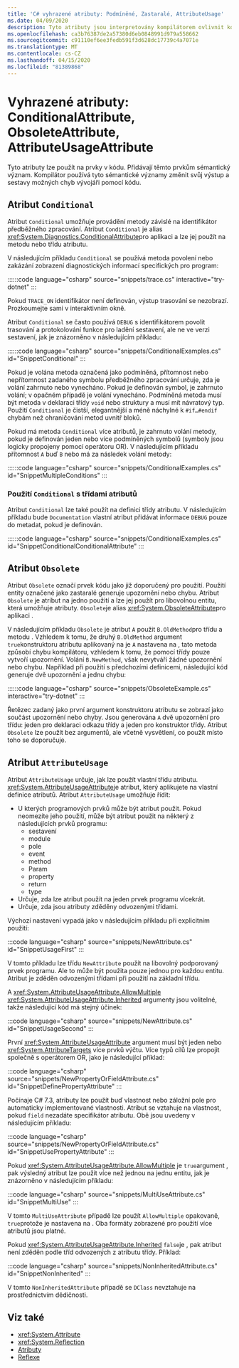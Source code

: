 ```yaml
---
title: 'C# vyhrazené atributy: Podmíněné, Zastaralé, AttributeUsage'
ms.date: 04/09/2020
description: Tyto atributy jsou interpretovány kompilátorem ovlivnit kód generovaný kompilátorem
ms.openlocfilehash: ca3b76387de2a57380d6eb0848991d979a558662
ms.sourcegitcommit: c91110ef6ee3fedb591f3d628dc17739c4a7071e
ms.translationtype: MT
ms.contentlocale: cs-CZ
ms.lasthandoff: 04/15/2020
ms.locfileid: "81389868"
---
```

# <a name="reserved-attributes-conditionalattribute-obsoleteattribute-attributeusageattribute"></a>Vyhrazené atributy: ConditionalAttribute, ObsoleteAttribute, AttributeUsageAttribute

Tyto atributy lze použít na prvky v kódu. Přidávají těmto prvkům sémantický význam. Kompilátor používá tyto sémantické významy změnit svůj výstup a sestavy možných chyb vývojáři pomocí kódu.

## <a name="conditional-attribute"></a>Atribut `Conditional`

Atribut `Conditional` umožňuje provádění metody závislé na identifikátor předběžného zpracování. Atribut `Conditional` je alias <xref:System.Diagnostics.ConditionalAttribute>pro aplikaci a lze jej použít na metodu nebo třídu atributu.

V následujícím příkladu `Conditional` se používá metoda povolení nebo zakázání zobrazení diagnostických informací specifických pro program:

::::::code language="csharp" source="snippets/trace.cs" interactive="try-dotnet" :::

Pokud `TRACE_ON` identifikátor není definován, výstup trasování se nezobrazí. Prozkoumejte sami v interaktivním okně.

Atribut `Conditional` se často používá `DEBUG` s identifikátorem povolit trasování a protokolování funkce pro ladění sestavení, ale ne ve verzi sestavení, jak je znázorněno v následujícím příkladu:

::::::code language="csharp" source="snippets/ConditionalExamples.cs" id="SnippetConditional" :::

Pokud je volána metoda označená jako podmíněná, přítomnost nebo nepřítomnost zadaného symbolu předběžného zpracování určuje, zda je volání zahrnuto nebo vynecháno. Pokud je definován symbol, je zahrnuto volání; v opačném případě je volání vynecháno. Podmíněná metoda musí být metoda v deklaraci třídy `void` nebo struktury a musí mít návratový typ. Použití `Conditional` je čistší, elegantnější a méně náchylné k `#if…#endif` chybám než ohraničování metod uvnitř bloků.

Pokud má metoda `Conditional` více atributů, je zahrnuto volání metody, pokud je definován jeden nebo více podmíněných symbolů (symboly jsou logicky propojeny pomocí operátoru OR). V následujícím příkladu přítomnost `A` buď `B` nebo má za následek volání metody:

::::::code language="csharp" source="snippets/ConditionalExamples.cs" id="SnippetMultipleConditions" :::

### <a name="using-conditional-with-attribute-classes"></a>Použití `Conditional` s třídami atributů

Atribut `Conditional` lze také použít na definici třídy atributu. V následujícím příkladu bude `Documentation` vlastní atribut přidávat informace `DEBUG` pouze do metadat, pokud je definován.

::::::code language="csharp" source="snippets/ConditionalExamples.cs" id="SnippetConditionalConditionalAttribute" :::

## <a name="obsolete-attribute"></a>Atribut `Obsolete`

Atribut `Obsolete` označí prvek kódu jako již doporučený pro použití. Použití entity označené jako zastaralé generuje upozornění nebo chybu. Atribut `Obsolete` je atribut na jedno použití a lze jej použít pro libovolnou entitu, která umožňuje atributy. `Obsolete`je alias <xref:System.ObsoleteAttribute>pro aplikaci .

V následujícím příkladu `Obsolete` je atribut `A` použit `B.OldMethod`pro třídu a metodu . Vzhledem k tomu, že druhý `B.OldMethod` argument `true`konstruktoru atributu aplikovaný na je `A` nastavena na , tato metoda způsobí chybu kompilátoru, vzhledem k tomu, že pomocí třídy pouze vytvoří upozornění. Volání `B.NewMethod`, však nevytváří žádné upozornění nebo chybu. Například při použití s předchozími definicemi, následující kód generuje dvě upozornění a jednu chybu:

::::::code language="csharp" source="snippets/ObsoleteExample.cs" interactive="try-dotnet" :::

Řetězec zadaný jako první argument konstruktoru atributu se zobrazí jako součást upozornění nebo chyby. Jsou generována `A` dvě upozornění pro třídu: jeden pro deklaraci odkazu třídy a jeden pro konstruktor třídy. Atribut `Obsolete` lze použít bez argumentů, ale včetně vysvětlení, co použít místo toho se doporučuje.

## <a name="attributeusage-attribute"></a>Atribut `AttributeUsage`

Atribut `AttributeUsage` určuje, jak lze použít vlastní třídu atributu. <xref:System.AttributeUsageAttribute>je atribut, který aplikujete na vlastní definice atributů. Atribut `AttributeUsage` umožňuje řídit:

- U kterých programových prvků může být atribut použit. Pokud neomezíte jeho použití, může být atribut použit na některý z následujících prvků programu:
  - sestavení
  - module
  - pole
  - event
  - method
  - Param
  - property
  - return
  - type
- Určuje, zda lze atribut použít na jeden prvek programu vícekrát.
- Určuje, zda jsou atributy zděděny odvozenými třídami.

Výchozí nastavení vypadá jako v následujícím příkladu při explicitním použití:

:::code language="csharp" source="snippets/NewAttribute.cs" id="SnippetUsageFirst" :::

V tomto příkladu lze třídu `NewAttribute` použít na libovolný podporovaný prvek programu. Ale to může být použita pouze jednou pro každou entitu. Atribut je zděděn odvozenými třídami při použití na základní třídu.

A <xref:System.AttributeUsageAttribute.AllowMultiple> <xref:System.AttributeUsageAttribute.Inherited> argumenty jsou volitelné, takže následující kód má stejný účinek:

:::code language="csharp" source="snippets/NewAttribute.cs" id="SnippetUsageSecond" :::

První <xref:System.AttributeUsageAttribute> argument musí být jeden nebo <xref:System.AttributeTargets> více prvků výčtu. Více typů cílů lze propojit společně s operátorem OR, jako je následující příklad:

:::code language="csharp" source="snippets/NewPropertyOrFieldAttribute.cs" id="SnippetDefinePropertyAttribute" :::

Počínaje C# 7.3, atributy lze použít buď vlastnost nebo záložní pole pro automaticky implementované vlastnosti. Atribut se vztahuje na vlastnost, pokud `field` nezadáte specifikátor atributu. Obě jsou uvedeny v následujícím příkladu:

:::code language="csharp" source="snippets/NewPropertyOrFieldAttribute.cs" id="SnippetUsePropertyAttribute" :::

Pokud <xref:System.AttributeUsageAttribute.AllowMultiple> je `true`argument , pak výsledný atribut lze použít více než jednou na jednu entitu, jak je znázorněno v následujícím příkladu:

:::code language="csharp" source="snippets/MultiUseAttribute.cs" id="SnippetMultiUse" :::

V tomto `MultiUseAttribute` případě lze použít `AllowMultiple` opakovaně, `true`protože je nastavena na . Oba formáty zobrazené pro použití více atributů jsou platné.

Pokud <xref:System.AttributeUsageAttribute.Inherited> `false`je , pak atribut není zděděn podle tříd odvozených z atributu třídy. Příklad:

:::code language="csharp" source="snippets/NonInheritedAttribute.cs" id="SnippetNonInherited" :::

V tomto `NonInheritedAttribute` případě se `DClass` nevztahuje na prostřednictvím dědičnosti.

## <a name="see-also"></a>Viz také

- <xref:System.Attribute>
- <xref:System.Reflection>
- [Atributy](../../../standard/attributes/index.md)
- [Reflexe](../../programming-guide/concepts/reflection.md)

